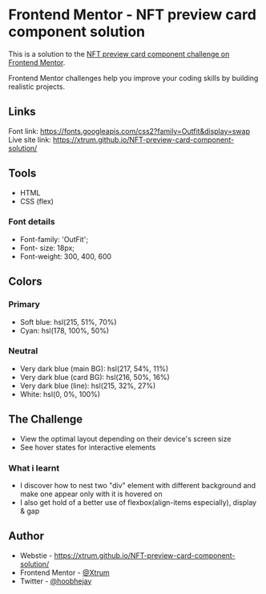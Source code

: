 # Frontend Mentor - NFT preview card component solution

This is a solution to the [NFT preview card component challenge on Frontend Mentor](https://www.frontendmentor.io/challenges/nft-preview-card-component-SbdUL_w0U).

Frontend Mentor challenges help you improve your coding skills by building realistic projects.

## Links

Font link: https://fonts.googleapis.com/css2?family=Outfit&display=swap
Live site link: https://xtrum.github.io/NFT-preview-card-component-solution/

## Tools
- HTML 
- CSS (flex)

### Font details
- Font-family: 'OutFit';
- Font- size: 18px;
- Font-weight: 300, 400, 600

## Colors

### Primary

- Soft blue: hsl(215, 51%, 70%)
- Cyan: hsl(178, 100%, 50%)

### Neutral

- Very dark blue (main BG): hsl(217, 54%, 11%)
- Very dark blue (card BG): hsl(216, 50%, 16%)
- Very dark blue (line): hsl(215, 32%, 27%)
- White: hsl(0, 0%, 100%)

## The Challenge

- View the optimal layout depending on their device's screen size
- See hover states for interactive elements

### What i learnt

- I discover how to nest two "div" element with different background and make one appear only with it is hovered on
- I also get hold of a better use of flexbox(align-items especially), display & gap

## Author
- Webstie - https://xtrum.github.io/NFT-preview-card-component-solution/
- Frontend Mentor - [@Xtrum](https://www.frontendmentor.io/profile/Xtrum)
- Twitter - [@hoobhejay](https://www.twitter.com/hoobhejay)